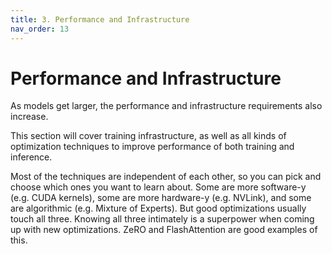 ```yaml
---
title: 3. Performance and Infrastructure
nav_order: 13
---
```


# Performance and Infrastructure

As models get larger, the performance and infrastructure requirements also increase.

This section will cover training infrastructure, as well as all kinds of optimization techniques to improve performance of both training and inference.

Most of the techniques are independent of each other, so you can pick and choose which ones you want to learn about.
Some are more software-y (e.g. CUDA kernels), some are more hardware-y (e.g. NVLink), and some are algorithmic (e.g. Mixture of Experts).
But good optimizations usually touch all three. Knowing all three intimately is a superpower when coming up with new optimizations.
ZeRO and FlashAttention are good examples of this.
